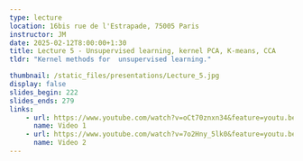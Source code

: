 ```yaml
---
type: lecture
location: 16bis rue de l'Estrapade, 75005 Paris
instructor: JM
date: 2025-02-12T8:00:00+1:30
title: Lecture 5 - Unsupervised learning, kernel PCA, K-means, CCA
tldr: "Kernel methods for  unsupervised learning."

thumbnail: /static_files/presentations/Lecture_5.jpg
display: false
slides_begin: 222
slides_ends: 279
links: 
    - url: https://www.youtube.com/watch?v=oCt70znxn34&feature=youtu.be
      name: Video 1
    - url: https://www.youtube.com/watch?v=7o2Hny_5lk0&feature=youtu.be
      name: Video 2
---
```


